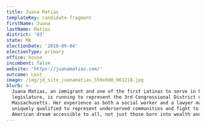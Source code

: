 ```yaml
---
title: Juana Matias
templateKey: candidate-fragment
firstName: Juana
lastName: Matias
district: '03'
state: MA
electionDate: '2018-09-04'
electionType: primary
office: house
incumbent: false
website: 'https://juanamatias.com/'
outcome: Lost
image: /img/jd_site_juanamatias_550x600_061218.jpg
blurb: >-
  Juana Matias, an immigrant and one of the first Latinas to serve in her state
  legislature, is running to represent the 3rd Congressional District of
  Massachusetts. Her experience as both a social worker and a lawyer makes her
  uniquely qualified to represent underserved communities and fight to make the
  American dream accessible to all, not just those born into wealth and power.
---
```


